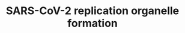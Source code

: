 ---
annotations:
- id: DOID:0080600
  parent: disease by infectious agent
  type: Disease Ontology
  value: COVID-19
authors:
- NhungP
- Eweitz
- Egonw
description: Components of the class III PI3K complex is speculated to promote SARS-CoV-2
  replication. PI3P and DFCP1 contribute to the formation of double membrane vesicles
  needed for viral replication. Nsp3 protein from SARS-CoV 2 stimulates the accumulation
  of PI3P.
last-edited: 2021-12-28
organisms:
- Homo sapiens
redirect_from:
- /index.php/Pathway:WP5156
- /instance/WP5156
revision: null
schema-jsonld:
- '@context': https://schema.org/
  '@id': https://wikipathways.github.io/pathways/WP5156.html
  '@type': Dataset
  creator:
    '@type': Organization
    name: WikiPathways
  description: Components of the class III PI3K complex is speculated to promote SARS-CoV-2
    replication. PI3P and DFCP1 contribute to the formation of double membrane vesicles
    needed for viral replication. Nsp3 protein from SARS-CoV 2 stimulates the accumulation
    of PI3P.
  keywords:
  - AMBRA
  - ATG14
  - Beclin-1
  - DFCP1
  - PI3P
  - VPS15
  - VPS34
  - nsp3
  - rep 1ab
  license: CC0
  name: SARS-CoV-2 replication organelle formation
seo: CreativeWork
title: SARS-CoV-2 replication organelle formation
wpid: WP5156
---